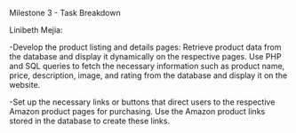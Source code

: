 Milestone 3 - Task Breakdown

Linibeth Mejia: 

-Develop the product listing and details pages: Retrieve product data from the database and display it dynamically on the respective pages.
Use PHP and SQL queries to fetch the necessary information such as product name, price, description, image, and rating from the database 
and display it on the website.

-Set up the necessary links or buttons that direct users to the respective Amazon product pages for purchasing. Use the Amazon product links
stored in the database to create these links.
